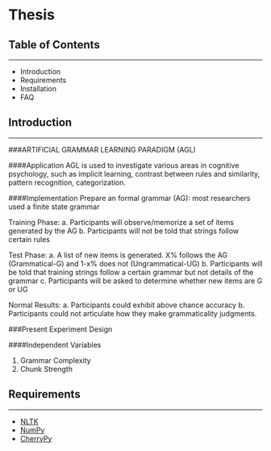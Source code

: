 # Thesis

## Table of Contents
---------------------
 * Introduction
 * Requirements
 * Installation
 * FAQ

## Introduction
---------------------
###ARTIFICIAL GRAMMAR LEARNING PARADIGM (AGL)

####Application
AGL is used to investigate various areas in cognitive psychology, such as implicit learning, contrast between rules and similarity, pattern recognition, categorization.

####Implementation
Prepare an formal grammar (AG): most researchers used a finite state grammar

Training Phase:
a.	Participants will observe/memorize a set of items generated by the AG
b.	Participants will not be told that strings follow certain rules

Test Phase: 
a.	A list of new items is generated. 
X% follows the AG (Grammatical-G) and 1-x% does not (Ungrammatical-UG)
b.	Participants will be told that training strings follow a certain grammar but not details of the grammar
c.	Participants will be asked to determine whether new items are G or UG

Normal Results:
a.	Participants could exhibit above chance accuracy
b.	Participants could not articulate how they make grammaticality judgments.

###Present Experiment Design

####Independent Variables
1. Grammar Complexity
2. Chunk Strength

## Requirements
---------------------
* [NLTK](http://www.nltk.org/)
* [NumPy](http://www.numpy.org/)
* [CherryPy](http://cherrypy.org/)